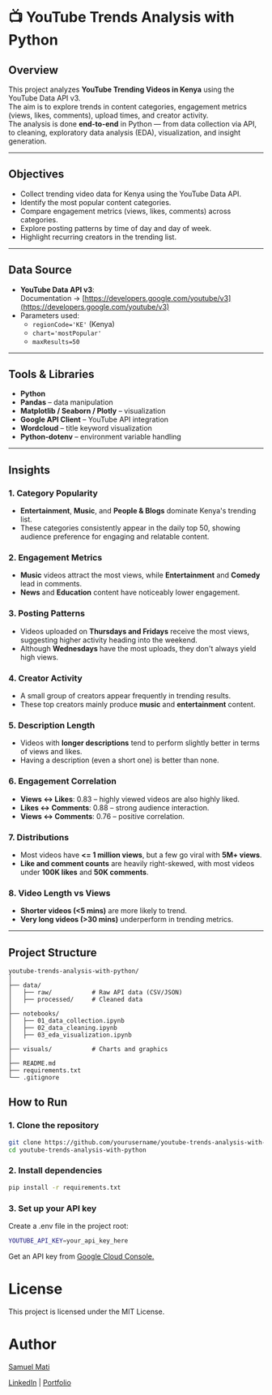 # 📺 YouTube Trends Analysis with Python

## Overview
This project analyzes **YouTube Trending Videos in Kenya** using the YouTube Data API v3.  
The aim is to explore trends in content categories, engagement metrics (views, likes, comments), upload times, and creator activity.  
The analysis is done **end-to-end** in Python — from data collection via API, to cleaning, exploratory data analysis (EDA), visualization, and insight generation.

---

## Objectives
- Collect trending video data for Kenya using the YouTube Data API.
- Identify the most popular content categories.
- Compare engagement metrics (views, likes, comments) across categories.
- Explore posting patterns by time of day and day of week.
- Highlight recurring creators in the trending list.

---

## Data Source
- **YouTube Data API v3**:  
  Documentation → [https://developers.google.com/youtube/v3](https://developers.google.com/youtube/v3)  
- Parameters used:
  - `regionCode='KE'` (Kenya)
  - `chart='mostPopular'`
  - `maxResults=50`

---

## Tools & Libraries
- **Python**
- **Pandas** – data manipulation
- **Matplotlib / Seaborn / Plotly** – visualization
- **Google API Client** – YouTube API integration
- **Wordcloud** – title keyword visualization
- **Python-dotenv** – environment variable handling

---
## Insights

### 1. **Category Popularity**
- **Entertainment**, **Music**, and **People & Blogs** dominate Kenya's trending list.
- These categories consistently appear in the daily top 50, showing audience preference for engaging and relatable content.

### 2. **Engagement Metrics**
- **Music** videos attract the most views, while **Entertainment** and **Comedy** lead in comments.
- **News** and **Education** content have noticeably lower engagement.

### 3. **Posting Patterns**
- Videos uploaded on **Thursdays and Fridays** receive the most views, suggesting higher activity heading into the weekend.
- Although **Wednesdays** have the most uploads, they don't always yield high views.

### 4. **Creator Activity**
- A small group of creators appear frequently in trending results.
- These top creators mainly produce **music** and **entertainment** content.

### 5. **Description Length**
- Videos with **longer descriptions** tend to perform slightly better in terms of views and likes.
- Having a description (even a short one) is better than none.

### 6. **Engagement Correlation**
- **Views ↔ Likes**: 0.83 – highly viewed videos are also highly liked.
- **Likes ↔ Comments**: 0.88 – strong audience interaction.
- **Views ↔ Comments**: 0.76 – positive correlation.

### 7. **Distributions**
- Most videos have **<= 1 million views**, but a few go viral with **5M+ views**.
- **Like and comment counts** are heavily right-skewed, with most videos under **100K likes** and **50K comments**.

### 8. **Video Length vs Views**
- **Shorter videos (<5 mins)** are more likely to trend.
- **Very long videos (>30 mins)** underperform in trending metrics.
---

## Project Structure
```plaintext
youtube-trends-analysis-with-python/
│
├── data/
│   ├── raw/           # Raw API data (CSV/JSON)
│   ├── processed/     # Cleaned data
│   
├── notebooks/
│   ├── 01_data_collection.ipynb
│   ├── 02_data_cleaning.ipynb
│   ├── 03_eda_visualization.ipynb
│
├── visuals/           # Charts and graphics
│
├── README.md
├── requirements.txt
└── .gitignore
```

## How to Run

### 1. Clone the repository
```bash
git clone https://github.com/yourusername/youtube-trends-analysis-with-python.git
cd youtube-trends-analysis-with-python
```
### 2. Install dependencies
```bash
pip install -r requirements.txt
```

### 3. Set up your API key
 Create a .env file in the project root:
 ```bash
YOUTUBE_API_KEY=your_api_key_here
```
Get an API key from [Google Cloud Console.](https://console.cloud.google.com/)

# License
This project is licensed under the MIT License.

# Author
[Samuel Mati](https://github.com/samuel-mati)

[LinkedIn](https://www.linkedin.com/in/samuel-mati/) | [Portfolio](https://sam-analyst.vercel.app/)

